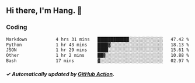 ## Hi there, I'm Hang. 👋

### Coding

<!--START_SECTION:waka-->

```txt
Markdown           4 hrs 31 mins   ████████████░░░░░░░░░░░░░   47.42 %
Python             1 hr 43 mins    ████▓░░░░░░░░░░░░░░░░░░░░   18.13 %
JSON               1 hr 29 mins    ████░░░░░░░░░░░░░░░░░░░░░   15.61 %
Other              1 hr 2 mins     ██▓░░░░░░░░░░░░░░░░░░░░░░   10.88 %
Bash               17 mins         ▓░░░░░░░░░░░░░░░░░░░░░░░░   02.97 %
```

<!--END_SECTION:waka-->

##### ✓ Automatically updated by [GitHub Action](https://github.com/huhuhang/huhuhang/actions).

